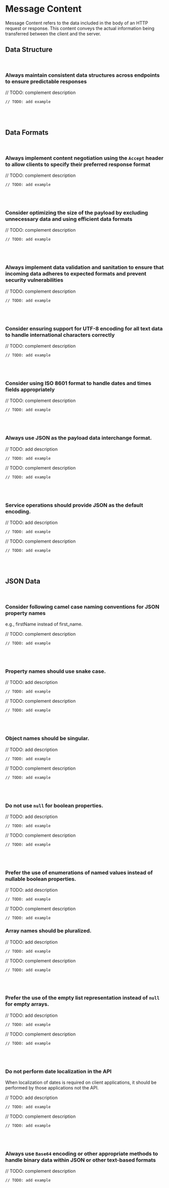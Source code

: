 # Message Content
 Message Content refers to the data included in the body of an HTTP request or response. This content conveys the actual
 information being transferred between the client and the server.



## Data Structure
<br>

### Always maintain consistent data structures across endpoints to ensure predictable responses

// TODO: complement description

```http
// TODO: add example
```

<br><br>


## Data Formats
<br>


### Always implement content negotiation using the `Accept` header to allow clients to specify their preferred response format

// TODO: complement description

```http
// TODO: add example
```

<br><br>


### Consider optimizing the size of the payload by excluding unnecessary data and using efficient data formats

// TODO: complement description

```http
// TODO: add example
```

<br><br>


### Always implement data validation and sanitation to ensure that incoming data adheres to expected formats and prevent security vulnerabilities

// TODO: complement description

```http
// TODO: add example
```

<br><br>


### Consider ensuring support for UTF-8 encoding for all text data to handle international characters correctly

// TODO: complement description

```http
// TODO: add example
```

<br><br>


### Consider using ISO 8601 format to handle dates and times fields appropriately

// TODO: complement description

```http
// TODO: add example
```

<br><br>


### Always use JSON as the payload data interchange format.

// TODO: add description

```http
// TODO: add example
```

// TODO: complement description

```http
// TODO: add example
```

<br><br>


### Service operations should provide JSON as the default encoding.

// TODO: add description

```http
// TODO: add example
```

// TODO: complement description

```http
// TODO: add example
```

<br><br>


## JSON Data
<br>


### Consider following camel case naming conventions for JSON property names

e.g., firstName instead of first_name.

// TODO: complement description

```http
// TODO: add example
```

<br><br>


### Property names should use snake case.

// TODO: add description

```http
// TODO: add example
```

// TODO: complement description

```http
// TODO: add example
```

<br><br>


### Object names should be singular.

// TODO: add description

```http
// TODO: add example
```

// TODO: complement description

```http
// TODO: add example
```

<br><br>


### Do not use `null` for boolean properties.

// TODO: add description

```http
// TODO: add example
```

// TODO: complement description

```http
// TODO: add example
```

<br><br>


### Prefer the use of enumerations of named values instead of nullable boolean properties.

// TODO: add description

```http
// TODO: add example
```

// TODO: complement description

```http
// TODO: add example
```


### Array names should be pluralized.

// TODO: add description

```http
// TODO: add example
```

// TODO: complement description

```http
// TODO: add example
```

<br><br>


### Prefer the use of the empty list representation instead of `null` for empty arrays.

// TODO: add description

```http
// TODO: add example
```

// TODO: complement description

```http
// TODO: add example
```

<br><br>


### Do not perform date localization in the API

When localization of dates is required on client applications, it should be performed by those applications not the API.

// TODO: add description

```http
// TODO: add example
```

// TODO: complement description

```http
// TODO: add example
```

<br><br>


### Always use `Base64` encoding or other appropriate methods to handle binary data within JSON or other text-based formats

// TODO: complement description

```http
// TODO: add example
```

<br><br>


